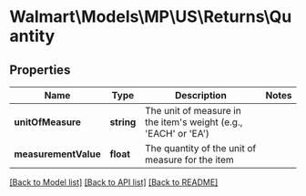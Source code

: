 # Walmart\Models\MP\US\Returns\Quantity

## Properties

Name | Type | Description | Notes
------------ | ------------- | ------------- | -------------
**unitOfMeasure** | **string** | The unit of measure in the item's weight (e.g., 'EACH' or 'EA') |
**measurementValue** | **float** | The quantity of the unit of measure for the item |


[[Back to Model list]](./) [[Back to API list]](../../../../../README.md#supported-apis) [[Back to README]](../../../../../README.md)
